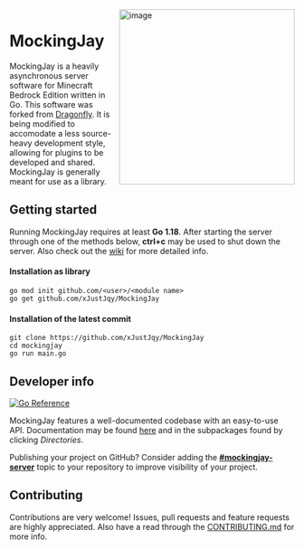 <!--suppress ALL -->
<img height="310" alt="image" src="https://user-images.githubusercontent.com/16114089/121805566-0cd81280-cc4c-11eb-9b7d-b5f8a6db4f8d.png" align="right">

# MockingJay

MockingJay is a heavily asynchronous server software for Minecraft Bedrock Edition written in Go. This software was forked from [Dragonfly](https://github.com/df-mc/dragonfly). It is being modified to accomodate a less source-heavy development style, allowing for plugins to be developed and shared. MockingJay is generally meant for use as a library.

## Getting started
Running MockingJay requires at least **Go 1.18**. After starting the server through one of the methods below,
**ctrl+c** may be used to shut down the server. Also check out the [wiki](https://github.com/xJustJqy/MockingJay/wiki) for
more detailed info.

#### Installation as library
```
go mod init github.com/<user>/<module name>
go get github.com/xJustJqy/MockingJay
```

#### Installation of the latest commit
```
git clone https://github.com/xJustJqy/MockingJay
cd mockingjay
go run main.go
```

## Developer info
[![Go Reference](https://pkg.go.dev/badge/github.com/xJustJqy/MockingJay/server.svg)](https://pkg.go.dev/github.com/xJustJqy/MockingJay)

MockingJay features a well-documented codebase with an easy-to-use API. Documentation may be found
[here](https://pkg.go.dev/github.com/xJustJqy/MockingJay/server) and in the subpackages found by clicking *Directories*.

Publishing your project on GitHub? Consider adding the **[#mockingjay-server](https://github.com/topics/mockingjay-server)** topic to your
repository to improve visibility of your project.

## Contributing
Contributions are very welcome! Issues, pull requests and feature requests are highly appreciated. Also have a read through the [CONTRIBUTING.md](https://github.com/xJustJqy/MockingJay/blob/master/.github/CONTRIBUTING.md) for more info.

